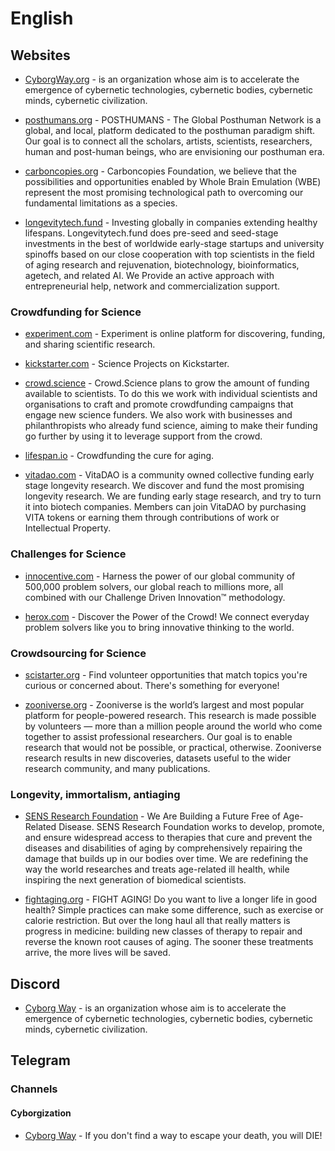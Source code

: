 # English

## Websites

- [CyborgWay.org](https://cyborgway.org) - is an organization whose aim is to accelerate the emergence of cybernetic technologies, cybernetic bodies, cybernetic minds, cybernetic civilization.

- [posthumans.org](https://www.posthumans.org) - POSTHUMANS - The Global Posthuman Network is a global, and local, platform dedicated to the posthuman paradigm shift. ​Our goal is to connect all the scholars, artists, scientists, researchers, human and post-human beings, who are envisioning our posthuman era.

- [carboncopies.org](https://carboncopies.org) - Carboncopies Foundation, we believe that the possibilities and opportunities enabled by Whole Brain Emulation (WBE) represent the most promising technological path to overcoming our fundamental limitations as a species.

- [longevitytech.fund](https://www.longevitytech.fund) - Investing globally in companies extending healthy lifespans. Longevitytech.fund does pre-seed and seed-stage investments in the best of worldwide early-stage startups and university spinoffs based on our close cooperation with top scientists in the field of aging research and rejuvenation, biotechnology, bioinformatics, agetech, and related AI. We Provide an active approach with entrepreneurial help, network and commercialization support.

### Crowdfunding for Science

- [experiment.com](https://experiment.com) - Experiment is online platform for discovering, funding, and sharing scientific research.

- [kickstarter.com](https://www.kickstarter.com/pages/science) - Science Projects on Kickstarter.

- [crowd.science](https://crowd.science) - Crowd.Science plans to grow the amount of funding available to scientists. To do this we work with individual scientists and organisations to craft and promote crowdfunding campaigns that engage new science funders. We also work with businesses and philanthropists who already fund science, aiming to make their funding go further by using it to leverage support from the crowd.

- [lifespan.io](https://www.lifespan.io/crowdfunding/) - Crowdfunding the cure for aging.

- [vitadao.com](https://vitadao.com) - VitaDAO is a community owned collective funding early stage longevity research. We discover and fund the most promising longevity research. We are funding early stage research, and try to turn it into biotech companies. Members can join VitaDAO by purchasing VITA tokens  or earning them through contributions of work or Intellectual Property.

### Challenges for Science

- [innocentive.com](https://www.innocentive.com) - Harness the power of our global community of 500,000 problem solvers, our global reach to millions more, all combined with our Challenge Driven Innovation™ methodology.

- [herox.com](https://www.herox.com) - Discover the Power of the Crowd! We connect everyday problem solvers like you to bring innovative thinking to the world.

### Crowdsourcing for Science

- [scistarter.org](https://scistarter.org) - Find volunteer opportunities that match topics you're curious or concerned about. There's something for everyone!

- [zooniverse.org](https://www.zooniverse.org) - Zooniverse is the world’s largest and most popular platform for people-powered research. This research is made possible by volunteers — more than a million people around the world who come together to assist professional researchers. Our goal is to enable research that would not be possible, or practical, otherwise. Zooniverse research results in new discoveries, datasets useful to the wider research community, and many publications.

### Longevity, immortalism, antiaging

- [SENS Research Foundation](https://www.sens.org) - We Are Building a Future Free of Age-Related Disease. SENS Research Foundation works to develop, promote, and ensure widespread access to therapies that cure and prevent the diseases and disabilities of aging by comprehensively repairing the damage that builds up in our bodies over time. We are redefining the way the world researches and treats age-related ill health, while inspiring the next generation of biomedical scientists.

- [fightaging.org](https://www.fightaging.org) - FIGHT AGING! Do you want to live a longer life in good health? Simple practices can make some difference, such as exercise or calorie restriction. But over the long haul all that really matters is progress in medicine: building new classes of therapy to repair and reverse the known root causes of aging. The sooner these treatments arrive, the more lives will be saved.

## Discord

- [Cyborg Way](https://discord.gg/FnNtAnJJbN) - is an organization whose aim is to accelerate the emergence of cybernetic technologies, cybernetic bodies, cybernetic minds, cybernetic civilization.

## Telegram

### Channels

#### Cyborgization

- [Cyborg Way](https://t.me/cyborgway) - If you don't find a way to escape your death, you will DIE!
